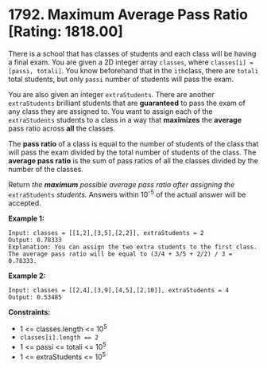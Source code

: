 # 1792. Maximum Average Pass Ratio [Rating: 1818.00]

There is a school that has classes of students and each class will be having a final exam. You are given a 2D integer array `classes`, where `classes[i] = [passi, totali]`. You know beforehand that in the `ith`class, there are `totali` total students, but only `passi` number of students will pass the exam.

You are also given an integer `extraStudents`. There are another `extraStudents` brilliant students that are **guaranteed** to pass the exam of any class they are assigned to. You want to assign each of the `extraStudents` students to a class in a way that **maximizes** the **average** pass ratio across **all** the classes.

The **pass ratio** of a class is equal to the number of students of the class that will pass the exam divided by the total number of students of the class. The **average pass ratio** is the sum of pass ratios of all the classes divided by the number of the classes.

Return *the **maximum** possible average pass ratio after assigning the* `extraStudents` *students.* Answers within 10<sup>-5</sup> of the actual answer will be accepted.

 

**Example 1:**

```
Input: classes = [[1,2],[3,5],[2,2]], extraStudents = 2
Output: 0.78333
Explanation: You can assign the two extra students to the first class. The average pass ratio will be equal to (3/4 + 3/5 + 2/2) / 3 = 0.78333.
```

**Example 2:**

```
Input: classes = [[2,4],[3,9],[4,5],[2,10]], extraStudents = 4
Output: 0.53485
```

 

**Constraints:**

- 1 <= classes.length <= 10<sup>5</sup>
- `classes[i].length == 2`
- 1 <= passi <= totali <= 10<sup>5</sup>
- 1 <= extraStudents <= 10<sup>5</sup>

